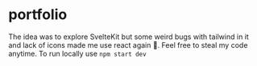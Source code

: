 # portfolio

The idea was to explore SvelteKit but some weird bugs with tailwind in it and lack of icons made me use react again 🤢.
Feel free to steal my code anytime. To run locally use `npm start dev`
